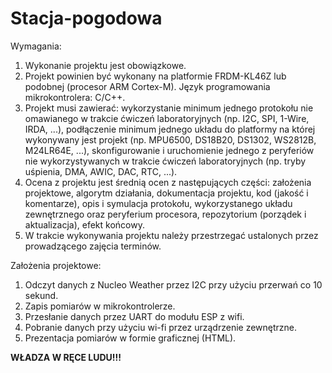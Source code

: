 # Stacja-pogodowa


Wymagania:
1. Wykonanie projektu jest obowiązkowe.
2. Projekt powinien być wykonany na platformie FRDM-KL46Z lub podobnej (procesor ARM Cortex-M). Język programowania mikrokontrolera: C/C++.
3. Projekt musi zawierać:
wykorzystanie minimum jednego protokołu nie omawianego w trakcie ćwiczeń laboratoryjnych (np. I2C, SPI, 1-Wire, IRDA, ...),
podłączenie minimum jednego układu do platformy na której wykonywany jest projekt (np. MPU6500, DS18B20, DS1302, WS2812B, M24LR64E, ...),
skonfigurowanie i uruchomienie jednego z peryferiów nie wykorzystywanych w trakcie ćwiczeń laboratoryjnych (np. tryby uśpienia, DMA, AWIC, DAC, RTC, ...).
4. Ocena z projektu jest średnią ocen z następujących części: 
założenia projektowe,
algorytm działania,
dokumentacja projektu,
kod (jakość i komentarze),
opis i symulacja protokołu, wykorzystanego układu zewnętrznego oraz peryferium procesora,
repozytorium (porządek i aktualizacja),
efekt końcowy.
5. W trakcie wykonywania projektu należy przestrzegać ustalonych przez prowadzącego zajęcia terminów.


Założenia projektowe:
  1) Odczyt danych z Nucleo Weather przez I2C przy użyciu przerwań co 10 sekund.
  2) Zapis pomiarów w mikrokontrolerze.
  3) Przesłanie danych przez UART do modułu ESP z wifi.
  4) Pobranie danych przy użyciu wi-fi przez urządrzenie zewnętrzne.
  5) Prezentacja pomiarów w formie graficznej (HTML).

<b>WŁADZA W RĘCE LUDU!!!</b>

